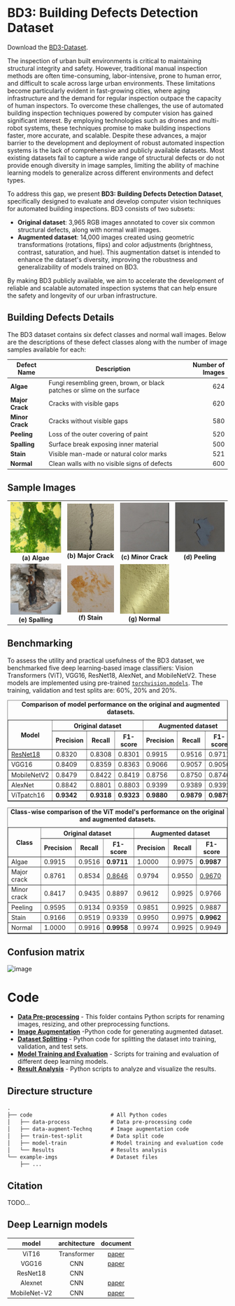 # BD3: Building Defects Detection Dataset

Download the [BD3-Dataset](https://indianinstituteofscience-my.sharepoint.com/:f:/g/personal/praveenkotta_iisc_ac_in/Et7Ki_ILnGtBi1oFpOioPGcBp4zzUodaYsJ5UV3tve1Geg?e=3zxutQ).

The inspection of urban built environments is critical to maintaining structural integrity and safety. However, traditional manual inspection methods are often time-consuming, labor-intensive, prone to human error, and difficult to scale across large urban environments. These limitations become particularly evident in fast-growing cities, where aging infrastructure and the demand for regular inspection outpace the capacity of human inspectors. To overcome these challenges, the use of automated building inspection techniques powered by computer vision has gained significant interest. By employing technologies such as drones and multi-robot systems, these techniques promise to make building inspections faster, more accurate, and scalable. Despite these advances, a major barrier to the development and deployment of robust automated inspection systems is the lack of comprehensive and publicly available datasets. Most existing datasets fail to capture a wide range of structural defects or do not provide enough diversity in image samples, limiting the ability of machine learning models to generalize across different environments and defect types.

To address this gap, we present **BD3: Building Defects Detection Dataset**, specifically designed to evaluate and develop computer vision techniques for automated building inspections. 
BD3 consists of two subsets: 

- **Original dataset**: 3,965 RGB images annotated to cover six common structural defects, along with normal wall images.
- **Augmented dataset**: 14,000 images created using geometric transformations (rotations, flips) and color adjustments (brightness, contrast, saturation, and hue). This augmentation datset is intended to enhance the dataset's diversity, improving the robustness and generalizability of models trained on BD3.

By making BD3 publicly available, we aim to accelerate the development of reliable and scalable automated inspection systems that can help ensure the safety and longevity of our urban infrastructure.

## Building Defects Details

The BD3 dataset contains six defect classes and normal wall images. Below are the descriptions of these defect classes along with the number of image samples available for each:

| Defect Name  | Description                                                                    | Number of Images |
|--------------|--------------------------------------------------------------------------------|-----------------:|
| **Algae**    | Fungi resembling green, brown, or black patches or slime on the surface        | 624              |
| **Major Crack** | Cracks with visible gaps                                                    | 620              |
| **Minor Crack** | Cracks without visible gaps                                                 | 580              |
| **Peeling**  | Loss of the outer covering of paint                                            | 520              |
| **Spalling** | Surface break exposing inner material                                          | 500              |
| **Stain**    | Visible man-made or natural color marks                                        | 521              |
| **Normal**   | Clean walls with no visible signs of defects                                   | 600              |

## Sample Images

<table border="0" style="text-align: center;">
  <tr>
    <td style="text-align: center;"><img src="example-imgs/cls00_441.jpg" width="200" /><br><b>(a) Algae</b></td>
    <td style="text-align: center;"><img src="example-imgs/cls01_087.jpg" width="200" /><br><b>(b) Major Crack</b></td>
    <td style="text-align: center;"><img src="example-imgs/cls02_031.jpg" width="200" /><br><b>(c) Minor Crack</b></td>
    <td style="text-align: center;"><img src="example-imgs/cls03_018.jpg" width="200" /><br><b>(d) Peeling</b></td>
  </tr>
  <tr>
    <td style="text-align: center;"><img src="example-imgs/cls05_008.jpg" width="200" /><br><b>(e) Spalling</b></td>
    <td style="text-align: center;"><img src="example-imgs/cls06_082.jpg" width="200" /><br><b>(f) Stain</b></td>
    <td style="text-align: center;"><img src="example-imgs/cls04_057.jpg" width="200" /><br><b>(g) Normal</b></td>
  </tr>
</table>


## Benchmarking

To assess the utility and practical usefulness of the BD3 dataset, we benchmarked five deep learning-based image classifiers: Vision Transformers (ViT), VGG16, ResNet18, AlexNet, and MobileNetV2. These models are implemented using pre-trained [`torchvision.models`](https://pytorch.org/vision/stable/models.html). The training, validation and test splits are: 60%, 20% and 20%.

<table border="1" cellspacing="0" cellpadding="5">  
  <caption><b>Comparison of model performance on the original and augmented datasets.</b></caption>  
  <thead>
    <tr>
      <th rowspan="2">Model</th>
      <th colspan="3">Original dataset</th>
      <th colspan="3">Augmented dataset</th>
    </tr>
    <tr>
      <th>Precision</th>
      <th>Recall</th>
      <th>F1-score</th>
      <th>Precision</th>
      <th>Recall</th>
      <th>F1-score</th>
    </tr>
  </thead>
  <tbody>
    <tr>
      <td><a href='https://pytorch.org/vision/stable/models/resnext.html'>ResNet18</a></td>
      <td>0.8320</td>
      <td>0.8308</td>
      <td>0.8301</td>
      <td>0.9915</td>
      <td>0.9516</td>
      <td>0.9711</td>
    </tr>
    <tr>
      <td>VGG16</td>
      <td>0.8409</td>
      <td>0.8359</td>
      <td>0.8363</td>
      <td>0.9066</td>
      <td>0.9057</td>
      <td>0.9056</td>
    </tr>
    <tr>
      <td>MobileNetV2</td>
      <td>0.8479</td>
      <td>0.8422</td>
      <td>0.8419</td>
      <td>0.8756</td>
      <td>0.8750</td>
      <td>0.8746</td>
    </tr>
    <tr>
      <td>AlexNet</td>
      <td>0.8842</td>
      <td>0.8801</td>
      <td>0.8803</td>
      <td>0.9399</td>
      <td>0.9389</td>
      <td>0.9391</td>
    </tr>
    <tr>
      <td>ViTpatch16</td>
      <td><b>0.9342</b></td>
      <td><b>0.9318</b></td>
      <td><b>0.9323</b></td>
      <td><b>0.9880</b></td>
      <td><b>0.9879</b></td>
      <td><b>0.9879</b></td>
    </tr>
  </tbody>
</table>


<table border="1" cellspacing="0" cellpadding="5">
  <caption><b>Class-wise comparison of the ViT model's performance on the original and augmented datasets.<b></caption>
  <thead>
    <tr>
      <th rowspan="2">Class</th>
      <th colspan="3">Original dataset</th>
      <th colspan="3">Augmented dataset</th>
    </tr>
    <tr>
      <th>Precision</th>
      <th>Recall</th>
      <th>F1-score</th>
      <th>Precision</th>
      <th>Recall</th>
      <th>F1-score</th>
    </tr>
  </thead>
  <tbody>
    <tr>
      <td>Algae</td>
      <td>0.9915</td>
      <td>0.9516</td>
      <td><b>0.9711</b></td>
      <td>1.0000</td>
      <td>0.9975</td>
      <td><b>0.9987</b></td>
    </tr>
    <tr>
      <td>Major crack</td>
      <td>0.8761</td>
      <td>0.8534</td>
      <td><u>0.8646</u></td>
      <td>0.9794</td>
      <td>0.9550</td>
      <td><u>0.9670</u></td>
    </tr>
    <tr>
      <td>Minor crack</td>
      <td>0.8417</td>
      <td>0.9435</td>
      <td>0.8897</td>
      <td>0.9612</td>
      <td>0.9925</td>
      <td>0.9766</td>
    </tr>
    <tr>
      <td>Peeling</td>
      <td>0.9595</td>
      <td>0.9134</td>
      <td>0.9359</td>
      <td>0.9851</td>
      <td>0.9925</td>
      <td>0.9887</td>
    </tr>
    <tr>
      <td>Stain</td>
      <td>0.9166</td>
      <td>0.9519</td>
      <td>0.9339</td>
      <td>0.9950</td>
      <td>0.9975</td>
      <td><b>0.9962</b></td>
    </tr>
    <tr>
      <td>Normal</td>
      <td>1.0000</td>
      <td>0.9916</td>
      <td><b>0.9958</b></td>
      <td>0.9974</td>
      <td>0.9925</td>
      <td>0.9949</td>
    </tr>
  </tbody>
</table>

## Confusion matrix
![image](https://github.com/user-attachments/assets/320522de-6258-49a9-a688-b7e45e2b1f9f)

# Code

- **[Data Pre-processing](code/data-process)** - This folder contains Python scripts for renaming images, resizing, and other preprocessing functions. 
- **[Image Augmentation](code/data-augment-Technq)** -Python code for generating augmented dataset.
- **[Dataset Splitting](code/train-test-split)** - Python code for splitting the dataset into training, validation, and test sets.
- **[Model Training and Evaluation](code/model-train)** - Scripts for training and evaluation of different deep learning models.
- **[Result Analysis](code/results)** - Python scripts to analyze and visualize the results.

## Directure structure
    .
    ├── code                         # All Python codes
    │   ├── data-process             # Data pre-processing code
    │   ├── data-augment-Technq      # Image augmentation code
    │   ├── train-test-split         # Data split code
    │   ├── model-train              # Model training and evaluation code
    │   └── Results                  # Results analysis
    └── example-imgs                 # Dataset files
        ├── ...

## Citation
TODO...

## Deep Learnign models

| 	model	 | 	architecture	 | 	document	 | 
| 	:-----:	 | 	:-----:	 | 	:-----:	 | 
| 	ViT16	| 	Transformer	| 	[paper](https://arxiv.org/abs/2010.11929)	 | 
| 	VGG16 	| 	CNN	| 	[paper](https://arxiv.org/abs/1409.1556)	 | 
| 	ResNet18	| 	CNN	| 	 | 
| 	Alexnet	| 	CNN	| 	[paper](https://proceedings.neurips.cc/paper_files/paper/2012/file/c399862d3b9d6b76c8436e924a68c45b-Paper.pdf)	 | 
| 	MobileNet-V2	| 	CNN	| 	[paper](MobileNet-V2)	 | 
